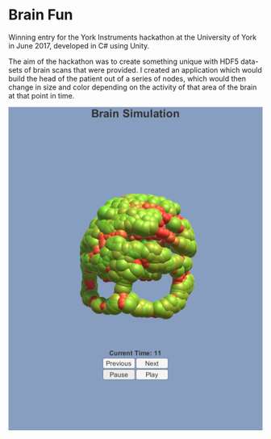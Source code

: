 # Brain Fun
Winning entry for the York Instruments hackathon at the University of York in June 2017, developed in C# using Unity.

The aim of the hackathon was to create something unique with HDF5 data-sets of brain scans that were provided. I created an application which would build the head of the patient out of a series of nodes, which would then change in size and color depending on the activity of that area of the brain at that point in time.

![Alt text](Screenshot.png?raw=true "Brain simulation screenshot")
